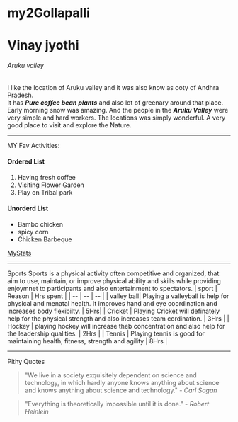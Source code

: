 # my2Gollapalli
# Vinay jyothi
###### Aruku valley

 I like the location of Aruku valley and it was also know as ooty of Andhra Pradesh.<br>It has ***Pure coffee bean plants*** and also lot of greenary around that place.<br> Early morning snow was amazing.
 And the people in the ***Aruku Valley*** were very simple and hard workers. The locations was simply wonderful. A very good place to visit and explore the Nature.

 ---
 MY Fav Activities:
 #### Ordered List
 1. Having fresh coffee 
 2. Visiting Flower Garden
 3. Play on Tribal park
 #### Unorderd List
 * Bambo chicken
 * spicy corn
 * Chicken Barbeque

[MyStats](https://github.com/VinayJyothi/my2Gollapalli/blob/main/MyStats.md) 

---
Sports
Sports is a physical activity often competitive and organized, that aim to use, maintain, or improve physical ability and skills  while providing enjoymnet to participants and also entertainment to spectators.
| sport | Reason | Hrs spent |
| -- | -- | -- |
| valley ball| Playing a valleyball is help for physical and menatal health. It improves hand and eye coordination and increases body flexibilty. |  5Hrs|
| Cricket | Playing Cricket will definately help for the physical strength and also increases team cordination.   | 3Hrs |
| Hockey | playing hockey will increase theb concentration and also help for the leadership qualities.  | 2Hrs |
| Tennis | Playing tennis is good for maintaining health, fitness, strength and agility | 8Hrs |

---
Pithy Quotes
> "We live in a society exquisitely dependent on science and technology, in which hardly anyone knows anything about science and knows anything about science and technology." - *Carl Sagan*

> "Everything is theoretically impossible until it is done." - *Robert Heinlein*

